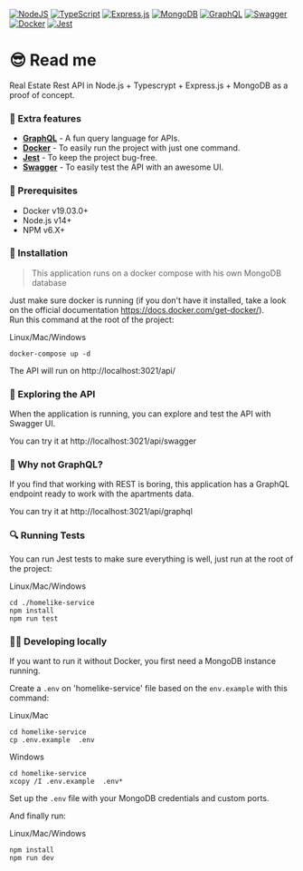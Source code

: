 [![NodeJS](https://img.shields.io/badge/node.js-6DA55F?style=for-the-badge&logo=node.js&logoColor=white)](https://nodejs.dev/)
[![TypeScript](https://img.shields.io/badge/typescript-%23007ACC.svg?style=for-the-badge&logo=typescript&logoColor=white)](https://www.typescriptlang.org/)
[![Express.js](https://img.shields.io/badge/express.js-%23404d59.svg?style=for-the-badge&logo=express&logoColor=%2361DAFB)](https://expressjs.com/)
[![MongoDB](https://img.shields.io/badge/MongoDB-%234ea94b.svg?style=for-the-badge&logo=mongodb&logoColor=white)](https://www.mongodb.com/)
[![GraphQL](https://img.shields.io/badge/-GraphQL-E10098?style=for-the-badge&logo=graphql&logoColor=white)](https://graphql.org/)
[![Swagger](https://img.shields.io/badge/-Swagger-%23Clojure?style=for-the-badge&logo=swagger&logoColor=white)](https://swagger.io/)
[![Docker](https://img.shields.io/badge/docker-%230db7ed.svg?style=for-the-badge&logo=docker&logoColor=white)](https://docs.docker.com/get-started/overview/)
[![Jest](https://img.shields.io/badge/-jest-%23C21325?style=for-the-badge&logo=jest&logoColor=white)](https://jestjs.io/)

# 😎 Read me

Real Estate Rest API in Node.js + Typescrypt + Express.js + MongoDB as a proof of concept.

### 🌟 Extra features

- **[GraphQL](https://graphql.org/)** - A fun query language for APIs.
- **[Docker](https://docs.docker.com/get-started/overview/)** - To easily run the project with just one command.
- **[Jest](https://jestjs.io/)** - To keep the project bug-free.
- **[Swagger](https://swagger.io/)** - To easily test the API with an awesome UI.

### 🎯 Prerequisites

- Docker v19.03.0+
- Node.js v14+
- NPM v6.X+

### 🚀 Installation

> This application runs on a docker compose with his own MongoDB database

Just make sure docker is running (if you don't have it installed, take a look on the official documentation https://docs.docker.com/get-docker/).<br/>
Run this command at the root of the project:

Linux/Mac/Windows
```shell
docker-compose up -d
```

The API will run on http://localhost:3021/api/

### 📖 Exploring the API

When the application is running, you can explore and test the API with Swagger UI.<br/>

You can try it at http://localhost:3021/api/swagger

### 🤔 Why not GraphQL?

If you find that working with REST is boring, this application has a GraphQL endpoint ready to work with the apartments data.<br/>

You can try it at http://localhost:3021/api/graphql

### 🔍 Running Tests

You can run Jest tests to make sure everything is well, just run at the root of the project:

Linux/Mac/Windows
```shell
cd ./homelike-service
npm install
npm run test
```

### 👨‍💻 Developing locally

If you want to run it without Docker, you first need a MongoDB instance running.

Create a `.env` on 'homelike-service' file based on the `env.example` with this command:<br/>

Linux/Mac
```shell
cd homelike-service
cp .env.example  .env
```

Windows
```shell
cd homelike-service
xcopy /I .env.example  .env*
```

Set up the `.env` file with your MongoDB credentials and custom ports.<br/>

And finally run:

Linux/Mac/Windows
```shell
npm install
npm run dev
```
